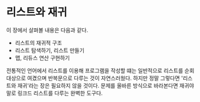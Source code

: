 # 리스트와 재귀

이 장에서 살펴볼 내용은 다음과 같다.

- 리스트의 재귀적 구조
- 리스트 탐색하기, 리스트 만들기
- 맵, 리듀스 연산 구현하기

전통적인 언어에서 리스트를 이용해 프로그램을 작성할 떄는 일반적으로 리스트를 순회 대상으로 여겼으며 반복문으로 다루는 것이 자연스러웠다. 하지만 정말 그렇다면 '리스트와 재귀'라는 장은 필요하지 않을 것이다. 문제를 올바른 방식으로 바라본다면 재귀야말로 링크드 리스트를 다루는 완벽한 도구다.